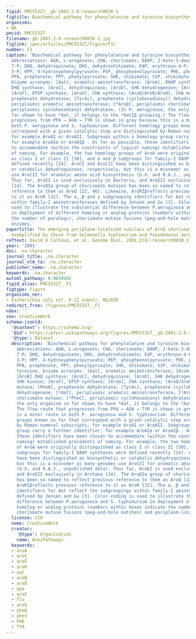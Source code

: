 ```yaml
---
figid: PMC55327__gb-2001-2-8-research0030-1
figtitle: Biochemical pathway for phenylalanine and tyrosine biosynthesis
organisms:
- NA
pmcid: PMC55327
filename: gb-2001-2-8-research0030-1.jpg
figlink: /pmc/articles/PMC55327/figure/F1/
number: F1
caption: 'Biochemical pathway for phenylalanine and tyrosine biosynthesis. Small-molecule
  abbreviations: AGN, L-arogenate; CHA, chorismate; DAHP, 2-keto-3-deoxy-D-arabino-heptulosonate
  7-P; DHQ, dehydroquinate; DHS, dehydroshikimate; E4P, erythrose-4-P; EPSP, enolpyruvylshikimate
  3-P; HPP, 4-hydroxyphenylpyruvate; PEP, phosphoenolpyruvate; PHE, phenylalanine;
  PPA, prephenate; PPY, phenylpyruvate; SHK, shikimate; S3P, shikimate-3-P; TYR, tyrosine.
  Enzyme acronyms: [Aat], aromatic aminotransferase; [AroA], DAHP synthase; [AroB]
  DHQ synthase; [AroC], dehydroquinase; [AroD], SHK dehydrogenase; [AroE], SHK kinase;
  [AroF], EPSP synthase; [AroG], CHA synthase; [AroQ/AroR/AroH], CHA mutase; [PheA],
  prephenate dehydratase; [TyrAc], prephenate (cyclohexadienyl) dehydrogenase; [*Aat],
  periplasmic aromatic aminotransferase; [*AroQ], periplasmic chorismate mutase; [*PheC],
  periplasmic cyclohexadienyl dehydratase. (In P. aeruginosa, the only organism so
  far shown to have *Aat, it belongs to the *AatIβ grouping.) The flow route that
  progresses from PPA → AGN → TYR is shown in grey because this is a minor route in
  both P. aeruginosa and S. typhimurium. Different homology groups known so far that
  correspond with a given catalytic step are distinguished by Roman numeral subscripts,
  for example AroAI or AroAII. Subgroups within a homology group carry a further identifier,
  for example AroAIα or AroAIβ . As far as possible, these identifiers have been chosen
  to accommodate (within the constraints of logical naming) established precedents
  of naming. For example, the two homology groups of AroA were originally distinguished
  as class I or class II [50], and α and β subgroups for family-I DAHP synthases were
  defined recently [24]. AroCI and AroCII have been distinguished as biosynthetic
  or catabolic dehydroquinase, respectively, but this is a misnomer as many genomes
  use AroCII for aromatic amino acid biosynthesis (G.X. and R.A.J., unpublished data).
  Thus far, AroEI is used exclusively in Bacteria, and AroEII exclusively in Archaea
  [14]. The AroQIα group of chorismate mutases has been so named to reflect previous
  reference to them as AroQ [22, 46]. Likewise, AroRIβreflects previous reference
  to it as AroR [32]. The α, β and γ subgrouping identifiers for Aat reflect the subgroupings
  within family-I aminotransferases defined by Jensen and Gu [3]. Color-coding is
  used to illustrate the substantial difference between P.aeruginosa and S. typhimurium
  in deployment of different homolog or analog proteins (numbers within boxes indicate
  the number of paralogs), chorismate mutase fusions (peg-and-hole matches) and periplasm-localized
  enzymes.'
papertitle: The emerging periplasm-localized subclass of AroQ chorismate mutases,
  exemplified by those from Salmonella typhimurium and Pseudomonas aeruginosa.
reftext: David H Calhoun, et al. Genome Biol. 2001;2(8):research0030.1-research0030.16.
year: '2001'
doi: .na.character
journal_title: .na.character
journal_nlm_ta: .na.character
publisher_name: .na.character
keywords: .na.character
automl_pathway: 0.9039492
figid_alias: PMC55327__F1
figtype: Figure
organisms_ner:
- Escherichia coli str. K-12 substr. MG1655
redirect_from: /figures/PMC55327__F1
ndex: ''
seo: CreativeWork
schema-jsonld:
  '@context': https://schema.org/
  '@id': https://pfocr.wikipathways.org/figures/PMC55327__gb-2001-2-8-research0030-1.html
  '@type': Dataset
  description: 'Biochemical pathway for phenylalanine and tyrosine biosynthesis. Small-molecule
    abbreviations: AGN, L-arogenate; CHA, chorismate; DAHP, 2-keto-3-deoxy-D-arabino-heptulosonate
    7-P; DHQ, dehydroquinate; DHS, dehydroshikimate; E4P, erythrose-4-P; EPSP, enolpyruvylshikimate
    3-P; HPP, 4-hydroxyphenylpyruvate; PEP, phosphoenolpyruvate; PHE, phenylalanine;
    PPA, prephenate; PPY, phenylpyruvate; SHK, shikimate; S3P, shikimate-3-P; TYR,
    tyrosine. Enzyme acronyms: [Aat], aromatic aminotransferase; [AroA], DAHP synthase;
    [AroB] DHQ synthase; [AroC], dehydroquinase; [AroD], SHK dehydrogenase; [AroE],
    SHK kinase; [AroF], EPSP synthase; [AroG], CHA synthase; [AroQ/AroR/AroH], CHA
    mutase; [PheA], prephenate dehydratase; [TyrAc], prephenate (cyclohexadienyl)
    dehydrogenase; [*Aat], periplasmic aromatic aminotransferase; [*AroQ], periplasmic
    chorismate mutase; [*PheC], periplasmic cyclohexadienyl dehydratase. (In P. aeruginosa,
    the only organism so far shown to have *Aat, it belongs to the *AatIβ grouping.)
    The flow route that progresses from PPA → AGN → TYR is shown in grey because this
    is a minor route in both P. aeruginosa and S. typhimurium. Different homology
    groups known so far that correspond with a given catalytic step are distinguished
    by Roman numeral subscripts, for example AroAI or AroAII. Subgroups within a homology
    group carry a further identifier, for example AroAIα or AroAIβ . As far as possible,
    these identifiers have been chosen to accommodate (within the constraints of logical
    naming) established precedents of naming. For example, the two homology groups
    of AroA were originally distinguished as class I or class II [50], and α and β
    subgroups for family-I DAHP synthases were defined recently [24]. AroCI and AroCII
    have been distinguished as biosynthetic or catabolic dehydroquinase, respectively,
    but this is a misnomer as many genomes use AroCII for aromatic amino acid biosynthesis
    (G.X. and R.A.J., unpublished data). Thus far, AroEI is used exclusively in Bacteria,
    and AroEII exclusively in Archaea [14]. The AroQIα group of chorismate mutases
    has been so named to reflect previous reference to them as AroQ [22, 46]. Likewise,
    AroRIβreflects previous reference to it as AroR [32]. The α, β and γ subgrouping
    identifiers for Aat reflect the subgroupings within family-I aminotransferases
    defined by Jensen and Gu [3]. Color-coding is used to illustrate the substantial
    difference between P.aeruginosa and S. typhimurium in deployment of different
    homolog or analog proteins (numbers within boxes indicate the number of paralogs),
    chorismate mutase fusions (peg-and-hole matches) and periplasm-localized enzymes.'
  license: CC0
  name: CreativeWork
  creator:
    '@type': Organization
    name: WikiPathways
  keywords:
  - aroA
  - aroC
  - aroE
  - aroH
  - aat
  - aroB
  - aroD
  - ppa
  - aroF
  - flu
  - aroG
  - pheA
  - pheV
  - PHE
  - TYR
---
```

